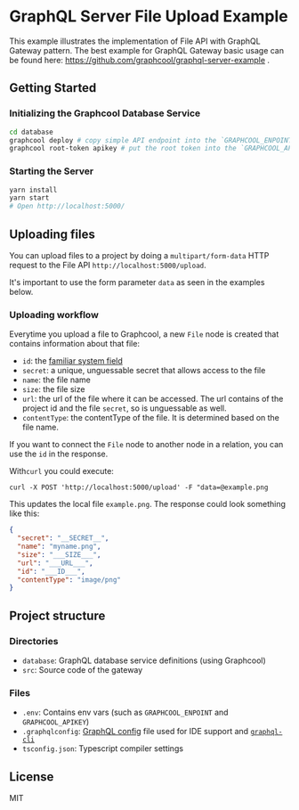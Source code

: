 # GraphQL Server File Upload Example

This example illustrates the implementation of File API with GraphQL Gateway pattern. The best example for GraphQL Gateway basic usage can be found here: https://github.com/graphcool/graphql-server-example . 

## Getting Started

### Initializing the Graphcool Database Service
```sh
cd database
graphcool deploy # copy simple API endpoint into the `GRAPHCOOL_ENPOINT` env var in .env
graphcool root-token apikey # put the root token into the `GRAPHCOOL_APIKEY` env var in .env
```

### Starting the Server

```sh
yarn install
yarn start
# Open http://localhost:5000/
```

## Uploading files

You can upload files  to a project by doing a `multipart/form-data` HTTP request to the File API `http://localhost:5000/upload`.

It's important to use the form parameter `data` as seen in the examples below.

### Uploading workflow

Everytime you upload a file to Graphcool, a new `File` node is created that contains information about that file:

* `id`: the [familiar system field](!alias-eiroozae8u#id-field)
* `secret`: a unique, unguessable secret that allows access to the file
* `name`: the file name
* `size`: the file size
* `url`: the url of the file where it can be accessed. The url contains of the project id and the file `secret`, so is unguessable as well.
* `contentType`: the contentType of the file. It is determined based on the file name.

If you want to connect the `File` node to another node in a relation, you can use the `id` in the response.

With`curl` you could execute:

`curl -X POST 'http://localhost:5000/upload' -F "data=@example.png`

This updates the local file `example.png`. The response could look something like this:

```JSON
{
  "secret": "__SECRET__",
  "name": "myname.png",
  "size": "___SIZE___",
  "url": "___URL___",
  "id": "___ID___",
  "contentType": "image/png"
}
```

## Project structure

### Directories

* `database`: GraphQL database service definitions (using Graphcool)
* `src`: Source code of the gateway

### Files

* `.env`: Contains env vars (such as `GRAPHCOOL_ENPOINT` and `GRAPHCOOL_APIKEY`)
* `.graphqlconfig`: [GraphQL config](https://github.com/graphcool/graphql-config) file used for IDE support and [`graphql-cli`](https://github.com/graphcool/graphql-cli)
* `tsconfig.json`: Typescript compiler settings

## License
MIT
